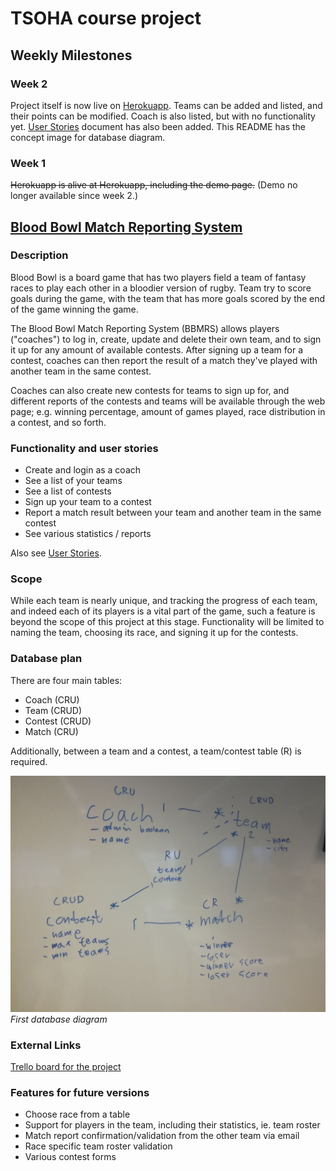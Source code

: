 # TSOHA course project

## Weekly Milestones
### Week 2
Project itself is now live on [Herokuapp](http://bb-mrs.herokuapp.com/). Teams can be added and listed, and their points can be modified. Coach is also listed, but with no functionality yet.
[User Stories](https://github.com/Granigan/BBMRS/blob/master/documentation/user_stories.md) document has also been added.
This README has the concept image for database diagram.

### Week 1
~~Herokuapp is alive at Herokuapp, including the demo page.~~ (Demo no longer available since week 2.)

## [Blood Bowl Match Reporting System](http://bb-mrs.herokuapp.com/)
### Description
Blood Bowl is a board game that has two players field a team of fantasy races to play each other in a bloodier version of rugby. Team try to score goals during the game, with the team that has more goals scored by the end of the game winning the game.

The Blood Bowl Match Reporting System (BBMRS) allows players ("coaches") to log in, create, update and delete their own team, and to sign it up for any amount of available contests. After signing up a team for a contest, coaches can then report the result of a match they've played with another team in the same contest.

Coaches can also create new contests for teams to sign up for, and different reports of the contests and teams will be available through the web page; e.g. winning percentage, amount of games played, race distribution in a contest, and so forth.

### Functionality and user stories
- Create and login as a coach
- See a list of your teams
- See a list of contests
- Sign up your team to a contest
- Report a match result between your team and another team in the same contest
- See various statistics / reports

Also see [User Stories](https://github.com/Granigan/BBMRS/blob/master/documentation/user_stories.md).


### Scope
While each team is nearly unique, and tracking the progress of each team, and indeed each of its players is a vital part of the game, such a feature is beyond the scope of this project at this stage. Functionality will be limited to naming the team, choosing its race, and signing it up for the contests.

### Database plan
There are four main tables:
- Coach (CRU)
- Team (CRUD)
- Contest (CRUD)
- Match (CRU)

Additionally, between a team and a contest, a team/contest table (R) is required.

![First db diagram](https://github.com/Granigan/BBMRS/blob/master/documentation/images/first_db_diagram.jpg)
*First database diagram*


### External Links
[Trello board for the project](https://trello.com/b/s6HjD0UO/tsoha-project-match-reporting-system-blood-bowl)


### Features for future versions
- Choose race from a table
- Support for players in the team, including their statistics, ie. team roster
- Match report confirmation/validation from the other team via email
- Race specific team roster validation
- Various contest forms
